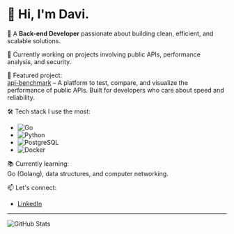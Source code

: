 # 👋 Hi, I'm Davi.

🎯 A **Back-end Developer** passionate about building clean, efficient, and scalable solutions.

💼 Currently working on projects involving public APIs, performance analysis, and security.

🚀 Featured project:  
[api-benchmark](https://github.com/daviolvr/api-benchmark) – A platform to test, compare, and visualize the performance of public APIs. Built for developers who care about speed and reliability.

🛠️ Tech stack I use the most:
- ![Go](https://img.shields.io/badge/Go-00ADD8?style=flat&logo=go&logoColor=white)
- ![Python](https://img.shields.io/badge/Python-3776AB?style=flat&logo=python&logoColor=white)
- ![PostgreSQL](https://img.shields.io/badge/PostgreSQL-336791?style=flat&logo=postgresql&logoColor=white)
- ![Docker](https://img.shields.io/badge/Docker-2496ED?style=flat&logo=docker&logoColor=white)

📚 Currently learning:  
Go (Golang), data structures, and computer networking.

📫 Let's connect:
- [LinkedIn](https://www.linkedin.com/in/davi-de-oliveira-alves-5b4a56324/)

---

![GitHub Stats](https://github-readme-stats.vercel.app/api?username=daviolvr&show_icons=true&theme=radical)
